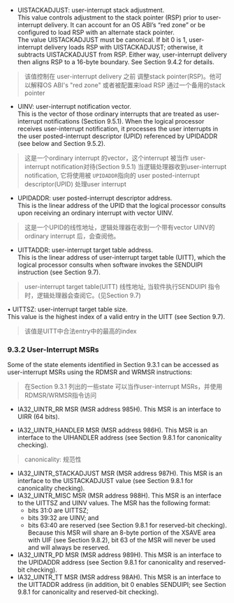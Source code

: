 * UISTACKADJUST: user-interrupt stack adjustment.<br/>
This value controls adjustment to the stack pointer (RSP) prior to user-interrupt delivery. It can account for
an OS ABI’s “red zone” or be configured to load RSP with an alternate stack pointer.<br/>
The value UISTACKADJUST must be canonical. If bit 0 is 1, user-interrupt delivery loads RSP with UISTACKADJUST; 
otherwise, it subtracts UISTACKADJUST from RSP. Either way, user-interrupt delivery then aligns
RSP to a 16-byte boundary. See Section 9.4.2 for details.
> 该值控制在 user-interrupt delivery 之前 调整stack pointer(RSP)。他可以解释OS ABI's "red zone" 或者被配置来load 
> RSP 通过一个备用的stack pointer 

* UINV: user-interrupt notification vector.<br/>
This is the vector of those ordinary interrupts that are treated as user-interrupt notifications (Section 9.5.1).
When the logical processor receives user-interrupt notification, it processes the user interrupts in the user
posted-interrupt descriptor (UPID) referenced by UPIDADDR (see below and Section 9.5.2).
> 这是一个ordinary interrupt 的vector，这个interrupt 被当作 user-interrupt notification对待(Section 9.5.1)
> 当逻辑处理器收到user-interrupt notification, 它将使用被 `UPIDADDR`指向的 user posted-interrupt descriptor(UPID)
> 处理user  interrupt

* UPIDADDR: user posted-interrupt descriptor address.<br/>
This is the linear address of the UPID that the logical processor consults upon receiving an ordinary interrupt
with vector UINV.
> 这是一个UPID的线性地址，逻辑处理器在收到一个带有vector UINV的ordinary interrupt 后，会查阅他。

* UITTADDR: user-interrupt target table address.<br/>
This is the linear address of user-interrupt target table (UITT), which the logical processor consults when
software invokes the SENDUIPI instruction (see Section 9.7).
> user-interrupt target table(UITT) 线性地址, 当软件执行SENDUIPI 指令时，逻辑处理器会查阅它。(见Section 9.7)

• UITTSZ: user-interrupt target table size.<br/>
This value is the highest index of a valid entry in the UITT (see Section 9.7).
> 该值是UITT中合法entry中的最高的index

### 9.3.2 User-Interrupt MSRs
Some of the state elements identified in Section 9.3.1 can be accessed as user-interrupt MSRs using the RDMSR 
and WRMSR instructions:
> 在Section 9.3.1 列出的一些state 可以当作user-interrupt MSRs，并使用RDMSR/WRMSR指令访问

* IA32_UINTR_RR MSR (MSR address 985H). This MSR is an interface to UIRR (64 bits).

* IA32_UINTR_HANDLER MSR (MSR address 986H). This MSR is an interface to the UIHANDLER address (see 
Section 9.8.1 for canonicality checking).
> canonicality: 规范性

* IA32_UINTR_STACKADJUST MSR (MSR address 987H). This MSR is an interface to the UISTACKADJUST value 
(see Section 9.8.1 for canonicality checking).
* IA32_UINTR_MISC MSR (MSR address 988H). This MSR is an interface to the UITTSZ and UINV values. The 
MSR has the following format:
	+ bits 31:0 are UITTSZ;
	+ bits 39:32 are UINV; and
	+ bits 63:40 are reserved (see Section 9.8.1 for reserved-bit checking).<br/>
	Because this MSR will share an 8-byte portion of the XSAVE area with UIF (see Section 9.8.2), bit 63 of the
	MSR will never be used and will always be reserved.
* IA32_UINTR_PD MSR (MSR address 989H). This MSR is an interface to the UPIDADDR address (see Section 
9.8.1 for canonicality and reserved-bit checking).
* IA32_UINTR_TT MSR (MSR address 98AH). This MSR is an interface to the UITTADDR address (in addition, bit 
0 enables SENDUIPI; see Section 9.8.1 for canonicality and reserved-bit checking).
